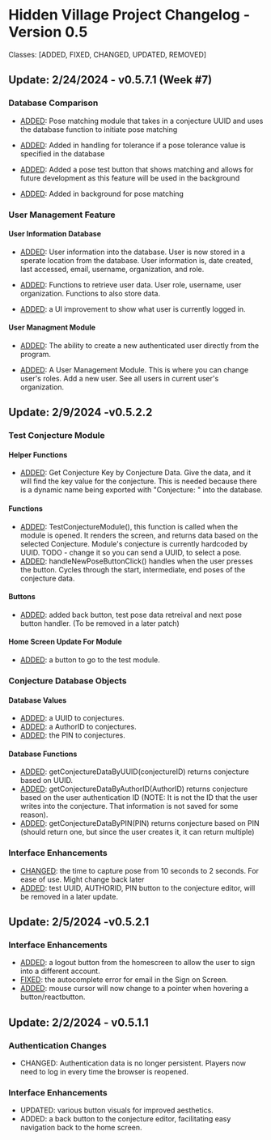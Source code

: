 # Hidden Village Project Changelog - Version 0.5
Classes: [ADDED, FIXED, CHANGED, UPDATED, REMOVED]

## Update: 2/24/2024 - v0.5.7.1 (Week #7)
### Database Comparison
- [ADDED](https://github.com/T0rt13/hidden_village_v0.5/pull/11): Pose matching module that takes in a conjecture UUID and uses the database function to initiate pose matching

- [ADDED](https://github.com/T0rt13/hidden_village_v0.5/pull/11): Added in handling for tolerance if a pose tolerance value is specified in the database

- [ADDED](https://github.com/T0rt13/hidden_village_v0.5/pull/11): Added a pose test button that shows matching and allows for future development as this feature will be used in the background

- [ADDED](https://github.com/T0rt13/hidden_village_v0.5/pull/11): Added in background for pose matching

### User Management Feature
#### User Information Database
- [ADDED](https://github.com/T0rt13/hidden_village_v0.5/pull/12): User information into the database. User is now stored in a sperate location from the database. User information is, date created, last accessed, email, username, organization, and role.

- [ADDED](https://github.com/T0rt13/hidden_village_v0.5/pull/12): Functions to retrieve user data. User role, username, user organization. Functions to also store data.

- [ADDED](https://github.com/T0rt13/hidden_village_v0.5/pull/12): a UI improvement to show what user is currently logged in.

#### User Managment Module
- [ADDED](https://github.com/T0rt13/hidden_village_v0.5/pull/12): The ability to create a new authenticated user directly from the program.

- [ADDED](https://github.com/T0rt13/hidden_village_v0.5/pull/12): A User Management Module. This is where you can change user's roles. Add a new user. See all users in current user's organization.

## Update: 2/9/2024 -v0.5.2.2
### Test Conjecture Module
#### Helper Functions 
- [ADDED](https://github.com/T0rt13/hidden_village_v0.5/pull/9): Get Conjecture Key by Conjecture Data. Give the data, and it will find the key value for the conjecture. This is needed because there is a dynamic name being exported with "Conjecture: " into the database.
#### Functions
- [ADDED](https://github.com/T0rt13/hidden_village_v0.5/pull/9): TestConjectureModule(), this function is called when the module is opened. It renders the screen, and returns data based on the selected Conjecture. Module's conjecture is currently hardcoded by UUID. TODO - change it so you can send a UUID, to select a pose.
- [ADDED](https://github.com/T0rt13/hidden_village_v0.5/pull/9): handleNewPoseButtonClick() handles when the user presses the button. Cycles through the start, intermediate, end poses of the conjecture data.
#### Buttons
- [ADDED](https://github.com/T0rt13/hidden_village_v0.5/pull/9): added back button, test pose data retreival and next pose button handler. (To be removed in a later patch)
#### Home Screen Update For Module
- [ADDED](https://github.com/T0rt13/hidden_village_v0.5/pull/9): a button to go to the test module.
### Conjecture Database Objects
#### Database Values
- [ADDED](https://github.com/T0rt13/hidden_village_v0.5/pull/6): a UUID to conjectures.
- [ADDED](https://github.com/T0rt13/hidden_village_v0.5/pull/7): a AuthorID to conjectures.
- [ADDED](https://github.com/T0rt13/hidden_village_v0.5/pull/7): the PIN to conjectures.
#### Database Functions
- [ADDED](https://github.com/T0rt13/hidden_village_v0.5/pull/7): getConjectureDataByUUID(conjectureID) returns conjecture based on UUID.
- [ADDED](https://github.com/T0rt13/hidden_village_v0.5/pull/7): getConjectureDataByAuthorID(AuthorID) returns conjecture based on the user authentication ID (NOTE: It is not the ID that the user writes into the conjecture. That information is not saved for some reason).
- [ADDED](https://github.com/T0rt13/hidden_village_v0.5/pull/7): getConjectureDataByPIN(PIN) returns conjecture based on PIN (should return one, but since the user creates it, it can return multiple) 

### Interface Enhancements
- [CHANGED](https://github.com/T0rt13/hidden_village_v0.5/pull/6): the time to capture pose from 10 seconds to 2 seconds. For ease of use. Might change back later
- [ADDED](https://github.com/T0rt13/hidden_village_v0.5/pull/7): test UUID, AUTHORID, PIN button to the conjecture editor, will be removed in a later update.

## Update: 2/5/2024 -v0.5.2.1
### Interface Enhancements
- [ADDED](https://github.com/T0rt13/hidden_village_v0.5/pull/5): a logout button from the homescreen to allow the user to sign into a different account.
- [FIXED](https://github.com/T0rt13/hidden_village_v0.5/pull/5): the autocomplete error for email in the Sign on Screen.
- [ADDED](https://github.com/T0rt13/hidden_village_v0.5/pull/5): mouse cursor will now change to a pointer when hovering a button/reactbutton.
  
## Update: 2/2/2024 - v0.5.1.1
### Authentication Changes
- CHANGED: Authentication data is no longer persistent. Players now need to log in every time the browser is reopened.

### Interface Enhancements
- UPDATED: various button visuals for improved aesthetics.
- ADDED: a back button to the conjecture editor, facilitating easy navigation back to the home screen.
